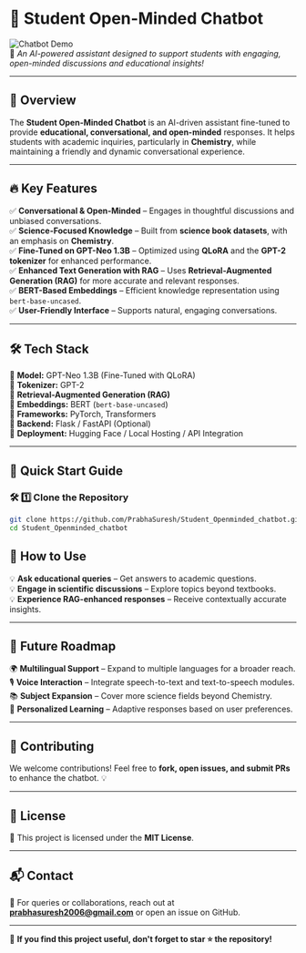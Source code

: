 # 🤖 Student Open-Minded Chatbot  

![Chatbot Demo](https://user-images.githubusercontent.com/your-username/demo.gif)  
🚀 *An AI-powered assistant designed to support students with engaging, open-minded discussions and educational insights!*  

---

## 🌟 Overview
The **Student Open-Minded Chatbot** is an AI-driven assistant fine-tuned to provide **educational, conversational, and open-minded** responses. It helps students with academic inquiries, particularly in **Chemistry**, while maintaining a friendly and dynamic conversational experience.  

---

## 🔥 Key Features
✅ **Conversational & Open-Minded** – Engages in thoughtful discussions and unbiased conversations.  
✅ **Science-Focused Knowledge** – Built from **science book datasets**, with an emphasis on **Chemistry**.  
✅ **Fine-Tuned on GPT-Neo 1.3B** – Optimized using **QLoRA** and the **GPT-2 tokenizer** for enhanced performance.  
✅ **Enhanced Text Generation with RAG** – Uses **Retrieval-Augmented Generation (RAG)** for more accurate and relevant responses.  
✅ **BERT-Based Embeddings** – Efficient knowledge representation using `bert-base-uncased`.  
✅ **User-Friendly Interface** – Supports natural, engaging conversations.  

---

## 🛠️ Tech Stack
🔹 **Model:** GPT-Neo 1.3B (Fine-Tuned with QLoRA)  
🔹 **Tokenizer:** GPT-2  
🔹 **Retrieval-Augmented Generation (RAG)**  
🔹 **Embeddings:** BERT (`bert-base-uncased`)  
🔹 **Frameworks:** PyTorch, Transformers  
🔹 **Backend:** Flask / FastAPI (Optional)  
🔹 **Deployment:** Hugging Face / Local Hosting / API Integration  

---

## 🚀 Quick Start Guide
### 🛠️ 1️⃣ Clone the Repository
```bash
git clone https://github.com/PrabhaSuresh/Student_Openminded_chatbot.git
cd Student_Openminded_chatbot
```

## 🎯 How to Use
💡 **Ask educational queries** – Get answers to academic questions.  
💡 **Engage in scientific discussions** – Explore topics beyond textbooks.  
💡 **Experience RAG-enhanced responses** – Receive contextually accurate insights.  

---

## 🚀 Future Roadmap
🌍 **Multilingual Support** – Expand to multiple languages for a broader reach.  
🎙️ **Voice Interaction** – Integrate speech-to-text and text-to-speech modules.  
📚 **Subject Expansion** – Cover more science fields beyond Chemistry.  
🧠 **Personalized Learning** – Adaptive responses based on user preferences.  

---

## 🤝 Contributing
We welcome contributions! Feel free to **fork, open issues, and submit PRs** to enhance the chatbot. 💡  

---

## 📜 License
📝 This project is licensed under the **MIT License**.

---

## 📬 Contact
📧 For queries or collaborations, reach out at **prabhasuresh2006@gmail.com** or open an issue on GitHub.  

---

🌟 **If you find this project useful, don't forget to star ⭐ the repository!**

